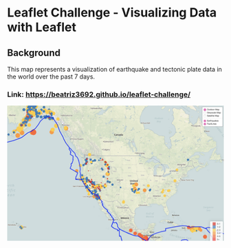 # Leaflet Challenge - Visualizing Data with Leaflet

## Background

This map represents a visualization of earthquake and tectonic plate data in the world over the past 7 days. 

### Link: https://beatriz3692.github.io/leaflet-challenge/


![2-BasicMap](picture/map.png)

